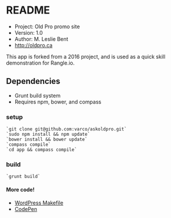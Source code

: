 # README #

 * Project: Old Pro promo site
 * Version: 1.0
 * Author: M. Leslie Bent
 * http://oldpro.ca

This app is forked from a 2016 project, and is used as a quick skill demonstration for Rangle.io.

## Dependencies ##

 * Grunt build system
 * Requires npm, bower, and compass

### setup ###

    `git clone git@github.com:varco/askoldpro.git`
    `sudo npm install && npm update`
    `bower install && bower update`
    `compass compile`
    `cd app && compass compile`

### build ###
    `grunt build`

#### More code! ###

* [WordPress Makefile](https://github.com/varco/wp-makefile)
* [CodePen](http://codepen.io/var)
